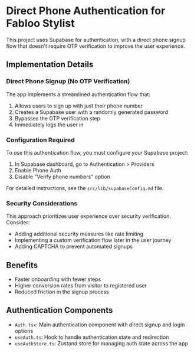 # Direct Phone Authentication for Fabloo Stylist

This project uses Supabase for authentication, with a direct phone signup flow that doesn't require OTP verification to improve the user experience.

## Implementation Details

### Direct Phone Signup (No OTP Verification)

The app implements a streamlined authentication flow that:
1. Allows users to sign up with just their phone number
2. Creates a Supabase user with a randomly generated password
3. Bypasses the OTP verification step
4. Immediately logs the user in

### Configuration Required

To use this authentication flow, you must configure your Supabase project:

1. In Supabase dashboard, go to Authentication > Providers
2. Enable Phone Auth
3. Disable "Verify phone numbers" option

For detailed instructions, see the `src/lib/supabaseConfig.md` file.

### Security Considerations

This approach prioritizes user experience over security verification. Consider:
- Adding additional security measures like rate limiting
- Implementing a custom verification flow later in the user journey
- Adding CAPTCHA to prevent automated signups

## Benefits

- Faster onboarding with fewer steps
- Higher conversion rates from visitor to registered user
- Reduced friction in the signup process

## Authentication Components

- `Auth.tsx`: Main authentication component with direct signup and login options
- `useAuth.ts`: Hook to handle authentication state and redirection
- `useAuthStore.ts`: Zustand store for managing auth state across the app 